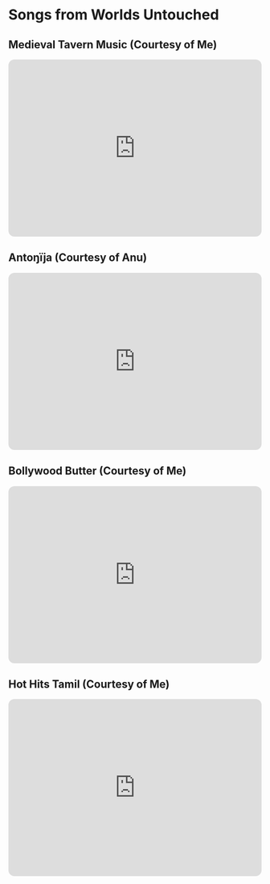 <head>
  <title>Spotify Playlists</title>
</head>

# Songs from Worlds Untouched

## Medieval Tavern Music (Courtesy of Me)

<iframe style="border-radius:12px" src="https://open.spotify.com/embed/playlist/2Y73njm5d4enXmGuuZokdl?utm_source=generator" width="100%" height="352" frameBorder="0" allowfullscreen="" allow="autoplay; clipboard-write; encrypted-media; fullscreen; picture-in-picture" loading="lazy"></iframe>

## Antoŋïja (Courtesy of Anu)

<iframe style="border-radius:12px" src="https://open.spotify.com/embed/playlist/3N945pHX69oTqF8TK621NQ?utm_source=generator" width="100%" height="352" frameBorder="0" allowfullscreen="" allow="autoplay; clipboard-write; encrypted-media; fullscreen; picture-in-picture" loading="lazy"></iframe>

## Bollywood Butter (Courtesy of Me)

<iframe style="border-radius:12px" src="https://open.spotify.com/embed/playlist/37i9dQZF1DWXtlo6ENS92N?utm_source=generator" width="100%" height="352" frameBorder="0" allowfullscreen="" allow="autoplay; clipboard-write; encrypted-media; fullscreen; picture-in-picture" loading="lazy"></iframe>

## Hot Hits Tamil (Courtesy of Me)

<iframe style="border-radius:12px" src="https://open.spotify.com/embed/playlist/37i9dQZF1DX1i3hvzHpcQV?utm_source=generator" width="100%" height="352" frameBorder="0" allowfullscreen="" allow="autoplay; clipboard-write; encrypted-media; fullscreen; picture-in-picture" loading="lazy"></iframe>
